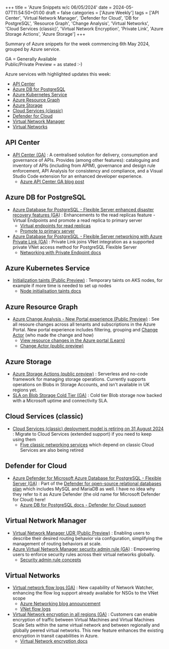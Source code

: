 +++
title = 'Azure Snippets w/c 06/05/2024'
date = 2024-05-07T11:54:50+01:00
draft = false
categories = ['Azure Weekly']
tags = ['API Center', 'Virtual Network Manager', 'Defender for Cloud', 'DB for PostgreSQL', 'Resource Graph', 'Change Analysis', 'Virtual Networks', 'Cloud Services (classic)', 'Virtual Network Encryption', 'Private Link', 'Azure Storage Actions', 'Azure Storage']
+++

Summary of Azure snippets for the week commencing 6th May 2024, grouped by Azure service.

GA = Generally Available  
Public/Private Preview = as stated :-)

Azure services with highlighted updates this week:

- [API Center](#api-center)
- [Azure DB for PostgreSQL](#azure-db-for-postgresql)
- [Azure Kubernetes Service](#azure-kubernetes-service)
- [Azure Resource Graph](#azure-resource-graph)
- [Azure Storage](#azure-storage)
- [Cloud Services (classic)](#cloud-services-classic)
- [Defender for Cloud](#defender-for-cloud)
- [Virtual Network Manager](#virtual-network-manager)
- [Virtual Networks](#virtual-networks)

## API Center

- [API Center (GA)](https://azure.microsoft.com/en-gb/updates/general-availability-azure-api-center/) : A centralised solution for delivery, consumption and governance of APIs. Provides (among other features): cataloguing and inventory of APIs (including from APIM), governance and design rule enforcement, API Analysis for consistency and compliance, and a Visual Studio Code extension for an enhanced developer experience.
    - [Azure API Center GA blog post](https://techcommunity.microsoft.com/t5/azure-integration-services-blog/azure-api-center-your-comprehensive-api-inventory-and-governance/ba-p/4125146)

## Azure DB for PostgreSQL

- [Azure Database for PostgreSQL - Flexible Server enhanced disaster recovery features (GA)](https://azure.microsoft.com/en-gb/updates/general-availability-azure-database-for-postgresql-flexible-server-enhanced-disaster-recovery-features/) : Enhancements to the read replicas feature - Virtual Endpoints and promote a read replica to primary server
    - [Virtual endpoints for read replicas](https://learn.microsoft.com/en-gb/azure/postgresql/flexible-server/concepts-read-replicas-virtual-endpoints)
    - [Promote to primary server](https://learn.microsoft.com/en-gb/azure/postgresql/flexible-server/concepts-read-replicas-promote)
- [Azure Database for PostgreSQL - Flexible Server networking with Azure Private Link (GA)](https://azure.microsoft.com/en-gb/updates/general-availability-azure-database-for-postgresql-flexible-server-networking-with-azure-private-link/) : Private Link joins VNet integration as a supported private VNet access method for PostgreSQL Flexible Server
    - [Networking with Private Endpoint docs](https://learn.microsoft.com/en-gb/azure/postgresql/flexible-server/concepts-networking-private-link)

## Azure Kubernetes Service

- [Initialization taints (Public Preview)](https://azure.microsoft.com/en-gb/updates/public-preview-initialization-taints-in-aks/) : Temporary taints on AKS nodes, for example if more time is needed to set up nodes
    - [Node initialisation taints docs](https://learn.microsoft.com/en-gb/azure/aks/use-node-taints#use-node-initialization-taints-preview)

## Azure Resource Graph

- [Azure Change Analysis - New Portal experience (Public Preview)](https://azure.microsoft.com/en-gb/updates/public-preview-azure-change-analysis-new-portal-experience/) : See all resoure changes across all tenants and subscriptions in the Azure Portal. New portal experience includes filtering, grouping and [Change Actor](https://azure.microsoft.com/en-us/updates/public-preview-change-actor/) (who made the change and how)
    - [View resource changes in the Azure portal (Learn)](https://learn.microsoft.com/en-us/azure/governance/resource-graph/changes/view-resource-changes)
    - [Change Actor (public preview)](https://azure.microsoft.com/en-us/updates/public-preview-change-actor/)

## Azure Storage
- [Azure Storage Actions (public preview)](https://azure.microsoft.com/en-gb/updates/public-preview-azure-storage-actions-is-now-available-in-14-more-regions/) : Serverless and no-code framework for managing storage operations. Currently supports operations on Blobs in Storage Accounts, and isn't available in UK regions yet.
- [SLA on Blob Storage Cold Tier (GA)](https://azure.microsoft.com/en-gb/updates/generally-available-service-level-agreement-on-azure-blob-storage-cold-tier/) : Cold tier Blob storage now backed with a Microsoft uptime and connectivity SLA.

## Cloud Services (classic)

- [Cloud Services (classic) deployment model is retiring on 31 August 2024](https://azure.microsoft.com/en-gb/updates/cloud-services-classic-retirement-announcement-apr2024/) : Migrate to Cloud Services (extended support) if you need to keep using them
    - [Five classic networking services](https://azure.microsoft.com/en-gb/updates/classic-networking-retirements-april2024/) which depend on classic Cloud Services are also being retired

## Defender for Cloud

- [Azure Defender for Microsoft Azure Database for PostgreSQL - Flexible Server (GA)](https://azure.microsoft.com/en-gb/updates/general-availability-azure-defender-for-microsoft-azure-database-for-postgresql-flexible-server/) : Part of the [Defender for open-source relational databases plan](https://learn.microsoft.com/en-gb/azure/defender-for-cloud/defender-for-databases-introduction) which includes MySQL and MariaDB as well. I have no idea why they refer to it as Azure Defender (the old name for Microsoft Defender for Cloud) here!
    - [Azure DB for PostgreSQL docs - Defender for Cloud support](https://learn.microsoft.com/en-gb/azure/postgresql/flexible-server/concepts-security#microsoft-defender-for-cloud-support)

## Virtual Network Manager

- [Virtual Network Manager UDR (Public Preview)](https://azure.microsoft.com/en-gb/updates/azure-virtual-network-manager-userdefined-route-udr-management-now-in-public-preview/) : Enabling users to describe their desired routing behavior via configuration, simplifying the management of routing behaviors at scale.
- [Azure Virtual Network Manager security admin rule (GA)](https://azure.microsoft.com/en-gb/updates/azure-virtual-network-manager-security-admin-rule-generally-available-in-all-public-regions/) : Empowering users to enforce security rules across their virtual networks globally.
    - [Security admin rule concepts](https://learn.microsoft.com/en-us/azure/virtual-network-manager/concept-security-admins)

## Virtual Networks

- [Virtual network flow logs (GA)](https://azure.microsoft.com/en-gb/updates/general-availability-virtual-network-flow-logs/) : New capability of Network Watcher, enhancing the flow log support already available for NSGs to the VNet scope
    - [Azure Networking blog announcement](https://techcommunity.microsoft.com/t5/azure-networking-blog/network-traffic-observability-with-virtual-network-flow-logs/ba-p/4112907)
    - [VNet flow logs](https://learn.microsoft.com/en-us/azure/network-watcher/vnet-flow-logs-overview)
 - [Virtual Network encryption in all regions (GA)](https://azure.microsoft.com/en-gb/updates/general-availability-azure-virtual-network-encryption-availability-in-all-regions/) :  Customers can enable encryption of traffic between Virtual Machines and Virtual Machines Scale Sets within the same virtual network and between regionally and globally peered virtual networks. This new feature enhances the existing encryption in transit capabilities in Azure.
    - [Virtual Network encryption docs](https://azure.microsoft.com/en-gb/updates/general-availability-azure-virtual-network-encryption-availability-in-all-regions/)